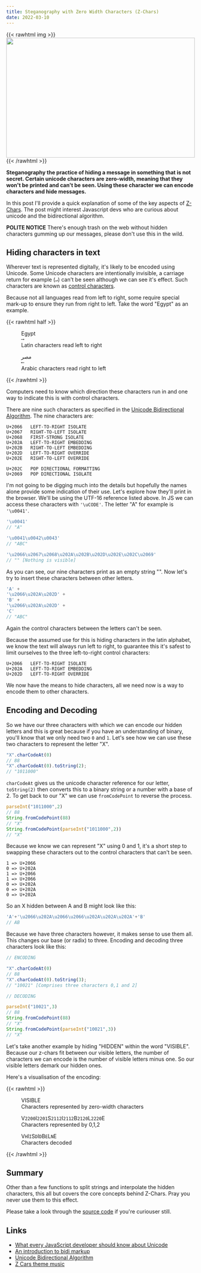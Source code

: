 ```yaml
---
title: Steganography with Zero Width Characters (Z-Chars)
date: 2022-03-10
---
```


{{< rawhtml img >}}
<img src="https://user-images.githubusercontent.com/5805251/156551854-29ef4800-e455-4e86-bb98-deef7dd0d6b7.svg" style="width: 100%;height: 320px" />
{{< /rawhtml >}}

__Steganography the practice of hiding a message in something that is not secret. Certain unicode characters are zero-width, meaning that they won't be printed and can't be seen. Using these character we can encode characters and hide messages.__

In this post I'll provide a quick explanation of some of the key aspects of [Z-Chars][Z-Chars Demo]. The post might interest Javascript devs who are curious about unicode and the bidirectional algorithm.

**POLITE NOTICE** There's enough trash on the web without hidden characters gumming up our messages, please don't use this in the wild.

## Hiding characters in text

Wherever text is represented digitally, it's likely to be encoded using Unicode. Some Unicode characters are intentionally invisible, a carriage return for example (`↵`) can't be seen although we can see it's effect. Such characters are known as [control characters][control-characters].

Because not all languages read from left to right, some require special mark-up to ensure they run from right to left. Take the word "Egypt" as an example.

{{< rawhtml half >}}
<figure>
    <div>Egypt</div>
    <code>⟶</code>
    <figcaption>Latin characters read left to right</figcaption>
</figure>
<figure>
    <div>مصر</div>
    <code>⟵</code>
    <figcaption>Arabic characters read right to left</figcaption>
</figure>
{{< /rawhtml >}}

Computers need to know which direction these characters run in and one way to indicate this is with control characters.

There are nine such characters as specified in the [Unicode Bidirectional Algorithm][Unicode Bidirectional Algorithm]. The nine characters are:

```
U+2066   LEFT-TO-RIGHT ISOLATE
U+2067   RIGHT-TO-LEFT ISOLATE
U+2068   FIRST-STRONG ISOLATE
U+202A   LEFT-TO-RIGHT EMBEDDING
U+202B   RIGHT-TO-LEFT EMBEDDING
U+202D   LEFT-TO-RIGHT OVERRIDE
U+202E   RIGHT-TO-LEFT OVERRIDE

U+202C   POP DIRECTIONAL FORMATTING
U+2069   POP DIRECTIONAL ISOLATE
```

I'm not going to be digging much into the details but hopefully the names alone provide some indication of their use. Let's explore how they'll print in the browser. We'll be using the UTF-16 reference listed above. In JS we can access these characters with `'\uCODE'`. The letter "A" for example is `'\u0041'`.

```js
'\u0041'
// "A"

'\u0041\u0042\u0043'
// "ABC"

'\u2066\u2067\u2068\u202A\u202B\u202D\u202E\u202C\u2069'
// "" [Nothing is visible]
```
As you can see, our nine characters print as an empty string "". Now let's try to insert these characters between other letters.

```js
'A' +
'\u2066\u202A\u202D' +
'B' +
'\u2066\u202A\u202D' +
'C'
// "A⁦‪‭B⁦‪‭C"
```

Again the control characters between the letters can't be seen.

Because the assumed use for this is hiding characters in the latin alphabet, we know the text will always run left to right, to guarantee this it's safest to limit ourselves to the three left-to-right control characters:

```
U+2066   LEFT-TO-RIGHT ISOLATE
U+202A   LEFT-TO-RIGHT EMBEDDING
U+202D   LEFT-TO-RIGHT OVERRIDE
```

We now have the means to hide characters, all we need now is a way to encode them to other characters.

## Encoding and Decoding

So we have our three characters with which we can encode our hidden letters and this is great because if you have an understanding of binary, you'll know that we only need two `0` and `1`. Let's see how we can use these two characters to represent the letter "X".

```js
"X".charCodeAt(0)
// 88
"X".charCodeAt(0).toString(2);
// "1011000"
```

`charCodeAt` gives us the unicode character reference for our letter, `toString(2)` then converts this to a binary string or a number with a base of 2. To get back to our "X" we can use `fromCodePoint` to reverse the process.

```js
parseInt("1011000",2)
// 88
String.fromCodePoint(88)
// "X"
String.fromCodePoint(parseInt("1011000",2))
// "X"
```

Because we know we can represent "X" using 0 and 1, it's a short step to swapping these characters out to the control characters that can't be seen.

```
1 => U+2066
0 => U+202A
1 => U+2066
1 => U+2066
0 => U+202A
0 => U+202A
0 => U+202A
```

So an X hidden between A and B might look like this:

```js
'A'+'\u2066\u202A\u2066\u2066\u202A\u202A\u202A'+'B'
// A⁦‪⁦⁦‪⁦‪B
```

Because we have three characters however, it makes sense to use them all. This changes our base (or radix) to three. Encoding and decoding three characters look like this:

```js
// ENCODING

"X".charCodeAt(0)
// 88
"X".charCodeAt(0).toString(3);
// "10021" [Comprises three characters 0,1 and 2]

// DECODING

parseInt("10021",3)
// 88
String.fromCodePoint(88)
// "X"
String.fromCodePoint(parseInt("10021",3))
// "X"
```

Let's take another example by hiding "HIDDEN" within the word "VISIBLE". Because our z-chars fit between our visible letters, the number of characters we can encode is the number of visible letters minus one. So our visible letters demark our hidden ones.

Here's a visualisation of the encoding:

{{< rawhtml >}}
<figure>
    <span>V‭‭⁦⁦I‭‭⁦‪S‭‪‪‭I‭‪‪‭B‭‪‭⁦L‭‭‭⁦E⁩</span>
    <figcaption>Characters represented by zero-width characters</figcaption>
</figure>

<figure>
    <span>V<code>2200</code>I<code>2201</code>S<code>2112</code>I<code>2112</code>B<code>2120</code>L<code>2220</code>E</span>
    <figcaption>Characters represented by 0,1,2</figcaption>
</figure>

<figure>
    <span>V<code>H</code>I<code>I</code>S<code>D</code>I<code>D</code>B<code>E</code>L<code>N</code>E</span>
    <figcaption>Characters decoded</figcaption>
</figure>
{{< /rawhtml >}}

## Summary

Other than a few functions to split strings and interpolate the hidden characters, this all but covers the core concepts behind Z-Chars. Pray you never use them to this effect.

Please take a look through the [source code] if you're curiouser still.

## Links

- [What every JavaScript developer should know about Unicode]
- [An introduction to bidi markup]
- [Unicode Bidirectional Algorithm]
- [Z Cars theme music]

[source code]: https://github.com/robstarbuck/z-chars
[Z-Chars Demo]: https://robstarbuck.github.io/z-chars-demo/
[bidi basics]: https://www.w3.org/International/articles/inline-bidi-markup/uba-basics
[Unicode Bidirectional Algorithm]: http://www.unicode.org/reports/tr9/
[An introduction to bidi markup]: https://www.w3.org/International/articles/inline-bidi-markup/
[control-characters]: https://en.wikipedia.org/wiki/Control_character
[What every JavaScript developer should know about Unicode]: https://dmitripavlutin.com/what-every-javascript-developer-should-know-about-unicode/
[charCodeAt]: https://developer.mozilla.org/en-US/docs/Web/JavaScript/Reference/Global_Objects/String/charCodeAt#examples
[Z Cars theme music]: https://www.youtube.com/watch?v=wL1HnDGTAK8
